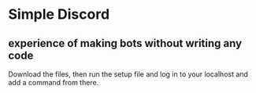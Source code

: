 # Simple Discord
## experience of making bots without writing any code
Download the files, then run the setup file and log in to your localhost and add a command from there.
